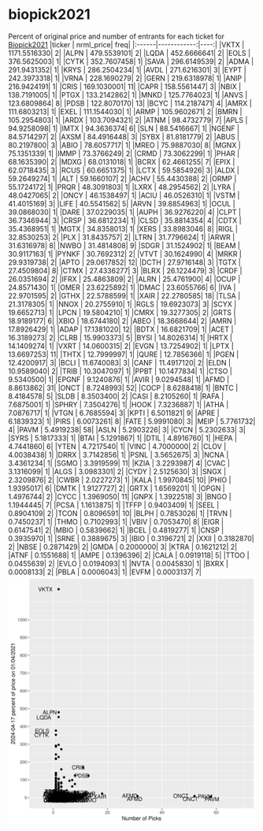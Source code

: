 # biopick2021
Percent of original price and number of entrants for each ticket for [Biopick2021](https://twitter.com/hashtag/Biopick2021)
|ticker |   nrml_price| freq|
|:------|------------:|----:|
|VKTX   | 1171.5516330|    2|
|ALPN   |  479.5539101|    2|
|LQDA   |  452.6666641|    2|
|EOLS   |  376.5625003|    1|
|CYTK   |  352.7607458|    1|
|SAVA   |  296.6149539|    2|
|ADMA   |  291.9431352|    1|
|KRYS   |  286.2504234|    1|
|AVDL   |  271.6216301|    3|
|EYPT   |  242.3973318|    1|
|VRNA   |  228.1690279|    2|
|GERN   |  219.6318978|    1|
|ANIP   |  216.9424191|    1|
|CRIS   |  169.1030001|   11|
|CAPR   |  158.5561447|    3|
|NBIX   |  138.7191005|    1|
|PTGX   |  133.2142862|    1|
|MNKD   |  125.7764023|    1|
|ANVS   |  123.6809864|    8|
|PDSB   |  122.8070170|   13|
|BCYC   |  114.2187471|    4|
|AMRX   |  111.6803213|    1|
|EXEL   |  111.1544030|    1|
|ARMP   |  105.9602671|    2|
|BMRN   |  105.2954803|    1|
|ARDX   |  103.7094321|    2|
|ATNM   |   98.4732779|    7|
|APLS   |   94.9258098|    1|
|IMTX   |   94.3636374|    6|
|SLN    |   88.5416667|    1|
|NGENF  |   84.5714297|    2|
|AXSM   |   84.4916448|    3|
|SYBX   |   81.8181779|    2|
|ABUS   |   80.2197800|    3|
|ABIO   |   78.6057717|    1|
|MREO   |   75.9887030|    8|
|MGNX   |   75.1351339|    1|
|IMMP   |   73.3766249|    2|
|CRMD   |   73.3062299|    1|
|PHAR   |   68.1635390|    2|
|MDXG   |   68.0131018|    1|
|BCRX   |   62.4661255|    7|
|EPIX   |   62.0718435|    3|
|RCUS   |   60.6651375|    1|
|LCTX   |   59.5854926|    3|
|ALDX   |   59.2649274|    1|
|ALT    |   59.1660107|    2|
|ACHV   |   55.4430388|    2|
|ORMP   |   55.1724172|    1|
|PRQR   |   48.3091803|    1|
|LXRX   |   48.2954562|    2|
|LYRA   |   48.0427065|    2|
|ONCY   |   46.1538497|    1|
|ACIU   |   46.0526310|    1|
|VSTM   |   41.4015169|    3|
|LIFE   |   40.5541562|    5|
|ARVN   |   39.8854963|    1|
|OCUL   |   39.0868030|    1|
|DARE   |   37.0229035|    1|
|AUPH   |   36.9276220|    4|
|CLPT   |   36.7346944|    3|
|CRSP   |   36.6812234|    1|
|CLSD   |   35.8814354|    4|
|CDTX   |   35.4368951|    1|
|MGTX   |   34.8358013|    1|
|XERS   |   33.8983046|    8|
|RIGL   |   32.8530253|    2|
|PLX    |   31.8435757|    2|
|LTRN   |   31.7796624|    1|
|ARWR   |   31.6316978|    8|
|NWBO   |   31.4814808|    9|
|SDGR   |   31.1524902|    1|
|BEAM   |   30.9117163|    1|
|PYNKF  |   30.7692312|    2|
|VTVT   |   30.1624990|    4|
|MRKR   |   29.9319738|    2|
|APTO   |   29.0617852|   12|
|DCTH   |   27.9716148|    3|
|TGTX   |   27.4509804|    8|
|CTMX   |   27.4336277|    3|
|BLRX   |   26.1224479|    3|
|CRDF   |   26.0351694|    2|
|IFRX   |   25.4863809|    2|
|ALRN   |   25.4761900|    4|
|OCUP   |   24.8571430|    1|
|OMER   |   23.6225892|    1|
|DMAC   |   23.6055766|    6|
|IVA    |   22.9701595|    2|
|GTHX   |   22.5788599|    1|
|XAIR   |   22.2780585|   18|
|TLSA   |   21.3178305|    1|
|NNOX   |   20.2755910|    1|
|RGLS   |   19.6923073|    3|
|SCYX   |   19.6652713|    1|
|LPCN   |   19.5804210|    1|
|CMRX   |   19.3277305|    2|
|GRTS   |   18.9189177|    6|
|XBIO   |   18.6744180|    2|
|ABEO   |   18.3668644|    2|
|AMRN   |   17.8926429|    1|
|ADAP   |   17.1381020|   12|
|BDTX   |   16.6821709|    1|
|ACET   |   16.3189273|    2|
|CLRB   |   15.9903373|    5|
|BYSI   |   14.8026314|    1|
|HRTX   |   14.1409274|    1|
|VXRT   |   14.0600315|    2|
|EVGN   |   13.7254902|    1|
|LPTX   |   13.6697253|   11|
|THTX   |   12.7999997|    1|
|QURE   |   12.7856366|    1|
|PGEN   |   12.4200917|    3|
|BCLI   |   11.6740083|    3|
|CANF   |   11.4917120|    2|
|ELDN   |   10.9589040|    2|
|TRIB   |   10.3047097|    1|
|PPBT   |   10.1477834|    1|
|CTSO   |    9.5340500|    1|
|EPGNF  |    9.1240876|    1|
|AVIR   |    9.0294548|    1|
|AFMD   |    8.8613862|   31|
|ONCT   |    8.7248993|   52|
|COCP   |    8.6288418|    1|
|BNTC   |    8.4184578|    5|
|SLDB   |    8.3503400|    2|
|CASI   |    8.2105260|    1|
|RAFA   |    7.6875001|    1|
|SPHRY  |    7.3504276|    1|
|HOOK   |    7.3236887|    1|
|ATHA   |    7.0876717|    1|
|VTGN   |    6.7685594|    3|
|KPTI   |    6.5011821|    9|
|APRE   |    6.1839323|    1|
|PIRS   |    6.0073261|    8|
|FATE   |    5.9991080|    3|
|MEIP   |    5.7761732|    4|
|PAVM   |    5.4919238|   58|
|ASLN   |    5.2903226|    3|
|CYCN   |    5.2302633|    3|
|SYRS   |    5.1817333|    1|
|BTAI   |    5.1291867|    1|
|DTIL   |    4.8916760|    1|
|HEPA   |    4.7441860|    6|
|YTEN   |    4.7217540|    1|
|VINC   |    4.7000000|    2|
|CLOV   |    4.0038438|    1|
|DRRX   |    3.7142856|    1|
|PSNL   |    3.5652675|    3|
|NCNA   |    3.4361234|    1|
|SGMO   |    3.3919599|   11|
|KZIA   |    3.2293987|    4|
|CVAC   |    3.1316099|    1|
|ALGS   |    3.0983301|    2|
|CYDY   |    2.5125630|    3|
|SNGX   |    2.3209876|    2|
|CWBR   |    2.0227273|    1|
|KALA   |    1.9970845|   10|
|PHIO   |    1.9395017|    6|
|DMTK   |    1.9127727|    2|
|GRTX   |    1.6569201|    1|
|OPGN   |    1.4976744|    2|
|CYCC   |    1.3969050|   11|
|GNPX   |    1.3922518|    3|
|BNGO   |    1.1944445|    7|
|PCSA   |    1.1613875|    1|
|TFFP   |    0.9403409|    1|
|SEEL   |    0.8904109|    2|
|TCON   |    0.8096591|   10|
|BLPH   |    0.7853026|    1|
|TRVN   |    0.7450237|    1|
|THMO   |    0.7102993|    1|
|VBIV   |    0.7053470|    8|
|EIGR   |    0.6147541|    2|
|MBIO   |    0.5839662|    1|
|BCEL   |    0.4819277|    1|
|CNSP   |    0.3935970|    1|
|SRNE   |    0.3889675|    3|
|IBIO   |    0.3196721|    2|
|XXII   |    0.3182870|    2|
|NBSE   |    0.2871429|    2|
|GMDA   |    0.2000000|    3|
|KTRA   |    0.1621212|    2|
|ATNF   |    0.1551688|    1|
|AMPE   |    0.1396396|    2|
|CALA   |    0.0919118|    5|
|TTOO   |    0.0455639|    2|
|EVLO   |    0.0194093|    1|
|NVTA   |    0.0045830|    1|
|BXRX   |    0.0008133|    2|
|PBLA   |    0.0006043|    1|
|EVFM   |    0.0003137|    7|
![retvspicks](biopicks.png?raw=true)
